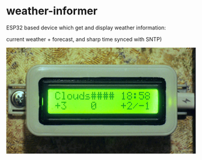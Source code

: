 # weather-informer
ESP32 based device which get and display weather information:

current weather + forecast, and sharp time synced with SNTP)

![Image](img.jpg)
